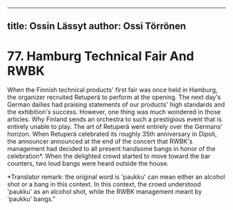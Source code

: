
---
title: Ossin Lässyt
author: Ossi Törrönen
---

    
# 77. Hamburg Technical Fair And RWBK

When the Finnish technical products' first fair was once held in Hamburg, the organizer recruited Retuperä to perform at the opening. The next day's German dailies had praising statements of our products' high standards and the exhibition's success. However, one thing was much wondered in those articles. Why Finland sends an orchestra to such a prestigious event that is entirely unable to play. The art of Retuperä went entirely over the Germans' horizon. When Retuperä celebrated its roughly 35th anniversary in Dipoli, the announcer announced at the end of the concert that RWBK's management had decided to all present handsome bangs in honor of the celebration\*. When the delighted crowd started to move toward the bar counters, two loud bangs were heard outside the house.

\*Translator remark: the original word is 'paukku' can mean either an alcohol shot or a bang in this context. In this context, the crowd understood 'paukku' as an alcohol shot, while the RWBK management meant by 'paukku' bangs."
